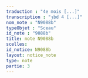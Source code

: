 ```yaml
---
traduction : "4e mois [...]"
transcription : "ȝbd 4 [...]"
nom_note : "N9088b"
typeObjet : "Sceau"
id_note : "9088b"
title: note N9088b
scelles: 
id_notice: N9088b
layout: notice_note
type: note
partie: 3
---
```

